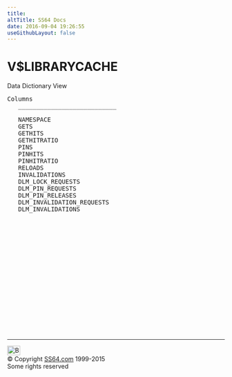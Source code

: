 ```yaml
---
title:
altTitle: SS64 Docs
date: 2016-09-04 19:26:55
useGithubLayout: false
---
```

<!-- #BeginLibraryItem "/Library/head_orav.lbi" --><!-- #EndLibraryItem --><h1>V$LIBRARYCACHE </h1>  
 <p> Data Dictionary View </p> 
 
<pre>Columns
   ___________________________
 
   NAMESPACE
   GETS
   GETHITS
   GETHITRATIO
   PINS
   PINHITS
   PINHITRATIO
   RELOADS
   INVALIDATIONS
   DLM_LOCK_REQUESTS
   DLM_PIN_REQUESTS
   DLM_PIN_RELEASES
   DLM_INVALIDATION_REQUESTS
   DLM_INVALIDATIONS

</pre>
<p><b></b></p><!-- #BeginLibraryItem "/Library/foot_orad.lbi" --><p>
<!-- oracle-footer -->
<ins class="adsbygoogle" style="display:inline-block;width:300px;height:250px" data-ad-client="ca-pub-6140977852749469" data-ad-slot="4275490898"></ins>
<script>
(adsbygoogle = window.adsbygoogle || []).push({});
</script></p>
<hr>
<div id="bl" class="footer"><a href="V$LIBRARYCACHE.html#"><img src="../images/top.png" width="30" height="22" alt="Back to the Top"></a></div>
<div id="br" class="footer, tagline">© Copyright <a href="../index.html">SS64.com</a> 1999-2015<br>
Some rights reserved</div>
<!-- #EndLibraryItem -->

